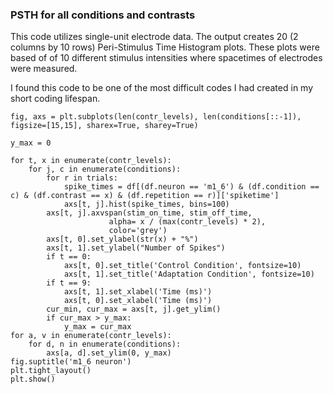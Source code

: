 ### PSTH for all conditions and contrasts
This code utilizes single-unit electrode data. The output creates 20 (2 columns by 10 rows) Peri-Stimulus Time Histogram plots. These plots were based of of 10 different stimulus intensities where spacetimes of electrodes were measured.

I found this code to be one of the most difficult codes I had created in my short coding lifespan.


```
fig, axs = plt.subplots(len(contr_levels), len(conditions[::-1]), figsize=[15,15], sharex=True, sharey=True)

y_max = 0

for t, x in enumerate(contr_levels):
    for j, c in enumerate(conditions):
        for r in trials:
            spike_times = df[(df.neuron == 'm1_6') & (df.condition == c) & (df.contrast == x) & (df.repetition == r)]['spiketime']
            axs[t, j].hist(spike_times, bins=100)
        axs[t, j].axvspan(stim_on_time, stim_off_time,
                      alpha= x / (max(contr_levels) * 2),
                      color='grey')
        axs[t, 0].set_ylabel(str(x) + "%")
        axs[t, 1].set_ylabel("Number of Spikes")
        if t == 0:
            axs[t, 0].set_title('Control Condition', fontsize=10)
            axs[t, 1].set_title('Adaptation Condition', fontsize=10)
        if t == 9:
            axs[t, 1].set_xlabel('Time (ms)')
            axs[t, 0].set_xlabel('Time (ms)')
        cur_min, cur_max = axs[t, j].get_ylim()
        if cur_max > y_max:
            y_max = cur_max
for a, v in enumerate(contr_levels):
    for d, n in enumerate(conditions):
        axs[a, d].set_ylim(0, y_max)
fig.suptitle('m1_6 neuron')
plt.tight_layout()
plt.show()
```
